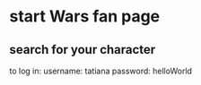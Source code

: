 # start Wars fan page

## search for your character

to log in:
username: tatiana
password: helloWorld
